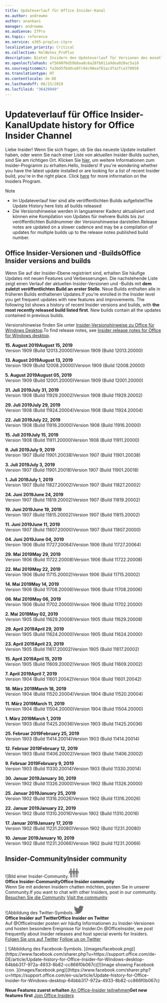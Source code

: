 ```yaml
---
title: Updateverlauf für Office Insider-Kanal
ms.author: andrewmo
author: anankani
manager: andrewmo
ms.audience: ITPro
ms.topic: reference
ms.service: o365-proplus-itpro
localization_priority: Critical
ms.collection: RelNotes_ProPlus
description: Bietet Insidern den Updateverlauf für Versionen des monatlichen Kanals (Insider Fast) für Windows Desktop.
ms.openlocfilehash: ef5690f0d59b8aa8c6a28fb011a9dea920ac5a10
ms.sourcegitcommit: fa36d5fbddce8fc94c98eaf81acdfa2fce370958
ms.translationtype: HT
ms.contentlocale: de-DE
ms.lasthandoff: 08/15/2019
ms.locfileid: "36429949"
---
```

# <a name="update-history-for-office-insider-channel"></a><span data-ttu-id="ec420-103">Updateverlauf für Office Insider-Kanal</span><span class="sxs-lookup"><span data-stu-id="ec420-103">Update history for Office Insider Channel</span></span>

<span data-ttu-id="ec420-p101">Liebe Insider! Wenn Sie sich fragen, ob Sie das neueste Update installiert haben, oder wenn Sie nach einer Liste von aktuellen Insider-Builds suchen, sind Sie am richtigen Ort. Klicken Sie [hier](https://insider.office.com/), um weitere Informationen zum Insider-Programm zu erhalten.</span><span class="sxs-lookup"><span data-stu-id="ec420-p101">Hello, Insiders! If you're wondering whether you have the latest update installed or are looking for a list of recent Insider build, you're in the right place. Click [here](https://insider.office.com/) for more information on the Insiders Program.</span></span>

> [!NOTE]
> - <span data-ttu-id="ec420-107">Im Updateverlauf hier sind alle veröffentlichten Builds aufgelistet</span><span class="sxs-lookup"><span data-stu-id="ec420-107">The Update History here lists all builds released</span></span>
> - <span data-ttu-id="ec420-108">Die Versionshinweise werden in langsamerer Kadenz aktualisiert und können eine Kompilation von Updates für mehrere Builds bis zur veröffentlichten Buildnummer der Versionshinweise darstellen.</span><span class="sxs-lookup"><span data-stu-id="ec420-108">Release notes are updated on a slower cadence and may be a compilation of updates for multiple builds up to the release notes published build number.</span></span>



## <a name="office-insider-versions-and-builds"></a><span data-ttu-id="ec420-109">Office Insider-Versionen und -Builds</span><span class="sxs-lookup"><span data-stu-id="ec420-109">Office Insider versions and builds</span></span>

<span data-ttu-id="ec420-p102">Wenn Sie auf der Insider-Ebene registriert sind, erhalten Sie häufige Updates mit neuen Features und Verbesserungen. Die nachstehende Liste zeigt einen Verlauf der aktuellen Insider-Versionen und -Builds mit **dem zuletzt veröffentlichten Build an erster Stelle**. Neue Builds enthalten alle in früheren Builds enthaltenen Updates.</span><span class="sxs-lookup"><span data-stu-id="ec420-p102">If you're enrolled in the Insider level you get frequent updates with new features and improvements. The following list shows a history of recent Insider versions and builds, with **the most recently released build listed first**. New builds contain all the updates contained in previous builds.</span></span> 

<span data-ttu-id="ec420-113">Versionshinweise finden Sie unter [Insider-Versionshinweise zu Office für Windows Desktop](https://docs.microsoft.com/de-DE/OfficeUpdates/release-notes-office-insider).</span><span class="sxs-lookup"><span data-stu-id="ec420-113">To find release notes, see [Insider release notes for Office for Windows desktop](https://docs.microsoft.com/en-us/OfficeUpdates/release-notes-office-insider).</span></span>

[//]: # (NICHT ENTFERNEN)

<span data-ttu-id="ec420-115">**15. August 2019**</span><span class="sxs-lookup"><span data-stu-id="ec420-115">**August 15, 2019**</span></span><br/>
<span data-ttu-id="ec420-116">Version 1909 (Build 12013.20000)</span><span class="sxs-lookup"><span data-stu-id="ec420-116">Version 1909 (Build 12013.20000)</span></span><br/>

<span data-ttu-id="ec420-117">**13. August 2019**</span><span class="sxs-lookup"><span data-stu-id="ec420-117">**August 13, 2019**</span></span><br/>
<span data-ttu-id="ec420-118">Version 1909 (Build 12008.20000)</span><span class="sxs-lookup"><span data-stu-id="ec420-118">Version 1909 (Build 12008.20000)</span></span><br/>

<span data-ttu-id="ec420-119">**5. August 2019**</span><span class="sxs-lookup"><span data-stu-id="ec420-119">**August 05, 2019**</span></span><br/>
<span data-ttu-id="ec420-120">Version 1909 (Build 12001.20000)</span><span class="sxs-lookup"><span data-stu-id="ec420-120">Version 1909 (Build 12001.20000)</span></span><br/>

<span data-ttu-id="ec420-121">**31. Juli 2019**</span><span class="sxs-lookup"><span data-stu-id="ec420-121">**July 31, 2019**</span></span><br/>
<span data-ttu-id="ec420-122">Version 1908 (Build 11929.20002)</span><span class="sxs-lookup"><span data-stu-id="ec420-122">Version 1908 (Build 11929.20002)</span></span><br/>

<span data-ttu-id="ec420-123">**29. Juli 2019**</span><span class="sxs-lookup"><span data-stu-id="ec420-123">**July 29, 2019**</span></span><br/>
<span data-ttu-id="ec420-124">Version 1908 (Build 11924.20004)</span><span class="sxs-lookup"><span data-stu-id="ec420-124">Version 1908 (Build 11924.20004)</span></span><br/>

<span data-ttu-id="ec420-125">**22. Juli 2019**</span><span class="sxs-lookup"><span data-stu-id="ec420-125">**July 22, 2019**</span></span><br/>
<span data-ttu-id="ec420-126">Version 1908 (Build 11916.20000)</span><span class="sxs-lookup"><span data-stu-id="ec420-126">Version 1908 (Build 11916.20000)</span></span><br/>

<span data-ttu-id="ec420-127">**15. Juli 2019**</span><span class="sxs-lookup"><span data-stu-id="ec420-127">**July 15, 2019**</span></span><br/>
<span data-ttu-id="ec420-128">Version 1908 (Build 11911.20000)</span><span class="sxs-lookup"><span data-stu-id="ec420-128">Version 1908 (Build 11911.20000)</span></span><br/>

<span data-ttu-id="ec420-129">**9. Juli 2019**</span><span class="sxs-lookup"><span data-stu-id="ec420-129">**July 9, 2019**</span></span><br/>
<span data-ttu-id="ec420-130">Version 1907 (Build 11901.20038)</span><span class="sxs-lookup"><span data-stu-id="ec420-130">Version 1907 (Build 11901.20038)</span></span><br/>

<span data-ttu-id="ec420-131">**3. Juli 2019**</span><span class="sxs-lookup"><span data-stu-id="ec420-131">**July 3, 2019**</span></span><br/>
<span data-ttu-id="ec420-132">Version 1907 (Build 11901.20018)</span><span class="sxs-lookup"><span data-stu-id="ec420-132">Version 1907 (Build 11901.20018)</span></span><br/>

<span data-ttu-id="ec420-133">**1. Juli 2019**</span><span class="sxs-lookup"><span data-stu-id="ec420-133">**July 1, 2019**</span></span><br/>
<span data-ttu-id="ec420-134">Version 1907 (Build 11827.20002)</span><span class="sxs-lookup"><span data-stu-id="ec420-134">Version 1907 (Build 11827.20002)</span></span><br/>

<span data-ttu-id="ec420-135">**24. Juni 2019**</span><span class="sxs-lookup"><span data-stu-id="ec420-135">**June 24, 2019**</span></span><br/>
<span data-ttu-id="ec420-136">Version 1907 (Build 11819.20002)</span><span class="sxs-lookup"><span data-stu-id="ec420-136">Version 1907 (Build 11819.20002)</span></span><br/>

<span data-ttu-id="ec420-137">**19. Juni 2019**</span><span class="sxs-lookup"><span data-stu-id="ec420-137">**June 19, 2019**</span></span><br/>
<span data-ttu-id="ec420-138">Version 1907 (Build 11815.20002)</span><span class="sxs-lookup"><span data-stu-id="ec420-138">Version 1907 (Build 11815.20002)</span></span><br/>

<span data-ttu-id="ec420-139">**11. Juni 2019**</span><span class="sxs-lookup"><span data-stu-id="ec420-139">**June 11, 2019**</span></span><br/>
<span data-ttu-id="ec420-140">Version 1907 (Build 11807.20000)</span><span class="sxs-lookup"><span data-stu-id="ec420-140">Version 1907 (Build 11807.20000)</span></span><br/>

<span data-ttu-id="ec420-141">**04. Juni 2019**</span><span class="sxs-lookup"><span data-stu-id="ec420-141">**June 04, 2019**</span></span><br/>
<span data-ttu-id="ec420-142">Version 1906 (Build 11727.20064)</span><span class="sxs-lookup"><span data-stu-id="ec420-142">Version 1906 (Build 11727.20064)</span></span><br/>


<span data-ttu-id="ec420-143">**29. Mai 2019**</span><span class="sxs-lookup"><span data-stu-id="ec420-143">**May 29, 2019**</span></span><br/>
<span data-ttu-id="ec420-144">Version 1906 (Build 11722.20008)</span><span class="sxs-lookup"><span data-stu-id="ec420-144">Version 1906 (Build 11722.20008)</span></span><br/>

<span data-ttu-id="ec420-145">**22. Mai 2019**</span><span class="sxs-lookup"><span data-stu-id="ec420-145">**May 22, 2019**</span></span><br/> <span data-ttu-id="ec420-146">Version 1906 (Build 11715.20002)</span><span class="sxs-lookup"><span data-stu-id="ec420-146">Version 1906 (Build 11715.20002)</span></span><br/> 

<span data-ttu-id="ec420-147">**14. Mai 2019**</span><span class="sxs-lookup"><span data-stu-id="ec420-147">**May 14, 2019**</span></span><br/> <span data-ttu-id="ec420-148">Version 1906 (Build 11708.20006)</span><span class="sxs-lookup"><span data-stu-id="ec420-148">Version 1906 (Build 11708.20006)</span></span><br/>

<span data-ttu-id="ec420-149">**06. Mai 2019**</span><span class="sxs-lookup"><span data-stu-id="ec420-149">**May 06, 2019**</span></span><br/>
<span data-ttu-id="ec420-150">Version 1906 (Build 11702.20000)</span><span class="sxs-lookup"><span data-stu-id="ec420-150">Version 1906 (Build 11702.20000)</span></span><br/>

<span data-ttu-id="ec420-151">**2. Mai 2019**</span><span class="sxs-lookup"><span data-stu-id="ec420-151">**May 02, 2019**</span></span><br/>
<span data-ttu-id="ec420-152">Version 1905 (Build 11629.20008)</span><span class="sxs-lookup"><span data-stu-id="ec420-152">Version 1905 (Build 11629.20008)</span></span><br/>

<span data-ttu-id="ec420-153">**29. April 2019**</span><span class="sxs-lookup"><span data-stu-id="ec420-153">**April 29, 2019**</span></span><br/>
<span data-ttu-id="ec420-154">Version 1905 (Build 11624.20000)</span><span class="sxs-lookup"><span data-stu-id="ec420-154">Version 1905 (Build 11624.20000)</span></span><br/>

<span data-ttu-id="ec420-155">**23. April 2019**</span><span class="sxs-lookup"><span data-stu-id="ec420-155">**April 23, 2019**</span></span><br/> <span data-ttu-id="ec420-156">Version 1905 (Build 11617.20002)</span><span class="sxs-lookup"><span data-stu-id="ec420-156">Version 1905 (Build 11617.20002)</span></span><br/>

<span data-ttu-id="ec420-157">**15. April 2019**</span><span class="sxs-lookup"><span data-stu-id="ec420-157">**April 15, 2019**</span></span><br/> <span data-ttu-id="ec420-158">Version 1905 (Build 11609.20002)</span><span class="sxs-lookup"><span data-stu-id="ec420-158">Version 1905 (Build 11609.20002)</span></span><br/>

<span data-ttu-id="ec420-159">**7. April 2019**</span><span class="sxs-lookup"><span data-stu-id="ec420-159">**April 7, 2019**</span></span><br/> <span data-ttu-id="ec420-160">Version 1904 (Build 11601.20042)</span><span class="sxs-lookup"><span data-stu-id="ec420-160">Version 1904 (Build 11601.20042)</span></span><br/>

<span data-ttu-id="ec420-161">**18. März 2019**</span><span class="sxs-lookup"><span data-stu-id="ec420-161">**March 18, 2019**</span></span><br/> <span data-ttu-id="ec420-162">Version 1904 (Build 11520.20004)</span><span class="sxs-lookup"><span data-stu-id="ec420-162">Version 1904 (Build 11520.20004)</span></span><br/>

<span data-ttu-id="ec420-163">**11. März 2019**</span><span class="sxs-lookup"><span data-stu-id="ec420-163">**March 11, 2019**</span></span><br/> <span data-ttu-id="ec420-164">Version 1904 (Build 11504.20000)</span><span class="sxs-lookup"><span data-stu-id="ec420-164">Version 1904 (Build 11504.20000)</span></span><br/>

<span data-ttu-id="ec420-165">**1. März 2019**</span><span class="sxs-lookup"><span data-stu-id="ec420-165">**March 1, 2019**</span></span><br/> <span data-ttu-id="ec420-166">Version 1903 (Build 11425.20036)</span><span class="sxs-lookup"><span data-stu-id="ec420-166">Version 1903 (Build 11425.20036)</span></span><br/> 

<span data-ttu-id="ec420-167">**25. Februar 2019**</span><span class="sxs-lookup"><span data-stu-id="ec420-167">**February 25, 2019**</span></span><br/> <span data-ttu-id="ec420-168">Version 1903 (Build 11414.20014)</span><span class="sxs-lookup"><span data-stu-id="ec420-168">Version 1903 (Build 11414.20014)</span></span><br/> 

<span data-ttu-id="ec420-169">**12. Februar 2019**</span><span class="sxs-lookup"><span data-stu-id="ec420-169">**February 12, 2019**</span></span><br/> <span data-ttu-id="ec420-170">Version 1903 (Build 11406.20002)</span><span class="sxs-lookup"><span data-stu-id="ec420-170">Version 1903 (Build 11406.20002)</span></span><br/> 

<span data-ttu-id="ec420-171">**9. Februar 2019**</span><span class="sxs-lookup"><span data-stu-id="ec420-171">**February 9, 2019**</span></span><br/> <span data-ttu-id="ec420-172">Version 1903 (Build 11330.20014)</span><span class="sxs-lookup"><span data-stu-id="ec420-172">Version 1903 (Build 11330.20014)</span></span><br/> 

<span data-ttu-id="ec420-173">**30. Januar 2019**</span><span class="sxs-lookup"><span data-stu-id="ec420-173">**January 30, 2019**</span></span><br/> <span data-ttu-id="ec420-174">Version 1902 (Build 11326.20000)</span><span class="sxs-lookup"><span data-stu-id="ec420-174">Version 1902 (Build 11326.20000)</span></span><br/> 

<span data-ttu-id="ec420-175">**25. Januar 2019**</span><span class="sxs-lookup"><span data-stu-id="ec420-175">**January 25, 2019**</span></span><br/> <span data-ttu-id="ec420-176">Version 1902 (Build 11316.20026)</span><span class="sxs-lookup"><span data-stu-id="ec420-176">Version 1902 (Build 11316.20026)</span></span><br/> 

<span data-ttu-id="ec420-177">**22. Januar 2019**</span><span class="sxs-lookup"><span data-stu-id="ec420-177">**January 22, 2019**</span></span><br/> <span data-ttu-id="ec420-178">Version 1902 (Build 11310.20016)</span><span class="sxs-lookup"><span data-stu-id="ec420-178">Version 1902 (Build 11310.20016)</span></span><br/> 

<span data-ttu-id="ec420-179">**17. Januar 2019**</span><span class="sxs-lookup"><span data-stu-id="ec420-179">**January 17, 2019**</span></span><br/> <span data-ttu-id="ec420-180">Version 1902 (Build 11231.20080)</span><span class="sxs-lookup"><span data-stu-id="ec420-180">Version 1902 (Build 11231.20080)</span></span><br/>

<span data-ttu-id="ec420-181">**10. Januar 2019**</span><span class="sxs-lookup"><span data-stu-id="ec420-181">**January 10, 2019**</span></span><br/> <span data-ttu-id="ec420-182">Version 1902 (Build 11231.20066)</span><span class="sxs-lookup"><span data-stu-id="ec420-182">Version 1902 (build 11231.20066)</span></span><br/> 


## <a name="insider-community"></a><span data-ttu-id="ec420-183">Insider-Community</span><span class="sxs-lookup"><span data-stu-id="ec420-183">Insider community</span></span>

<span data-ttu-id="ec420-184">![Bild einer Insider-Community.</span><span class="sxs-lookup"><span data-stu-id="ec420-184">![Image showing insider community.</span></span> ](images/insidercommunity.png) <br/>
<span data-ttu-id="ec420-185">**Office Insider-Community**</span><span class="sxs-lookup"><span data-stu-id="ec420-185">**Office Insider community**</span></span><br/> <span data-ttu-id="ec420-186">Wenn Sie mit anderen Insidern chatten möchten, posten Sie in unserer Community.</span><span class="sxs-lookup"><span data-stu-id="ec420-186">If you want to chat with other Insiders, post in our community.</span></span><br/><span data-ttu-id="ec420-187"> 
[Besuchen Sie die Community](https://go.microsoft.com/fwlink/?linkid=843493)</span><span class="sxs-lookup"><span data-stu-id="ec420-187"> 
[Visit the community](https://go.microsoft.com/fwlink/?linkid=843493)</span></span><br/> 

<span data-ttu-id="ec420-188">![Abbildung des Twitter-Symbols.</span><span class="sxs-lookup"><span data-stu-id="ec420-188">![Image showing twitter icon.</span></span> ](images/twitter.png)<br/>
<span data-ttu-id="ec420-189">**Office Insider auf Twitter**</span><span class="sxs-lookup"><span data-stu-id="ec420-189">**Office Insider on Twitter**</span></span><br/> <span data-ttu-id="ec420-190">Auf @OfficeInsider posten wir häufig Informationen zu Insider-Versionen und hosten besondere Ereignisse für Insider.</span><span class="sxs-lookup"><span data-stu-id="ec420-190">On @OfficeInsider, we post frequently about Insider releases and host special events for Insiders.</span></span><br/><span data-ttu-id="ec420-191"> 
[Folgen Sie uns auf Twitter](https://go.microsoft.com/fwlink/?linkid=717717)</span><span class="sxs-lookup"><span data-stu-id="ec420-191"> 
[Follow us on Twitter](https://go.microsoft.com/fwlink/?linkid=717717)</span></span><br/> 

<span data-ttu-id="ec420-192">
  [
  ![Abbildung des Facebook-Symbols. ](images/facebook.png)](https://www.facebook.com/sharer.php?u=https://support.office.com/de-DE/article/Update-history-for-Office-Insider-for-Windows-desktop-64bbb317-972a-4933-8b82-cc866f0b067c)</span><span class="sxs-lookup"><span data-stu-id="ec420-192">[![Image showing Facebook icon. ](images/facebook.png)](https://www.facebook.com/sharer.php?u=https://support.office.com/en-us/article/Update-history-for-Office-Insider-for-Windows-desktop-64bbb317-972a-4933-8b82-cc866f0b067c)</span></span>


<span data-ttu-id="ec420-193">**Neue Features zuerst erhalten**
[An Office-Insider teilnehmen](https://insider.office.com/)</span><span class="sxs-lookup"><span data-stu-id="ec420-193">**Get new features first**
[Join Office Insiders](https://insider.office.com/)</span></span>